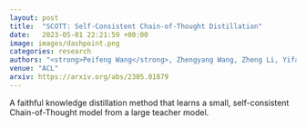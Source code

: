 ```yaml
---
layout: post
title:  "SCOTT: Self-Consistent Chain-of-Thought Distillation"
date:   2023-05-01 22:21:59 +00:00
image: images/dashpoint.png
categories: research
authors: "<strong>Peifeng Wang</strong>, Zhengyang Wang, Zheng Li, Yifan Gao, Bing Yin, Xiang Ren"
venue: "ACL"
arxiv: https://arxiv.org/abs/2305.01879
---
```

A faithful knowledge distillation method that learns a small, self-consistent Chain-of-Thought model from a large teacher model.
